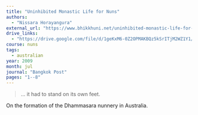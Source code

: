 ```yaml
---
title: "Uninhibited Monastic Life for Nuns"
authors:
  - "Nissara Horayangura"
external_url: "https://www.bhikkhuni.net/uninhibited-monastic-life-for-nuns/"
drive_links:
  - "https://drive.google.com/file/d/1geKxM6-0Z2OPMAKBQz5kSrITjM2WZ1Y1/view?usp=drivesdk"
course: nuns
tags:
  - australian
year: 2009
month: jul
journal: "Bangkok Post"
pages: "1--8"
---
```


> … it had to stand on its own feet.

On the formation of the Dhammasara nunnery in Australia.
